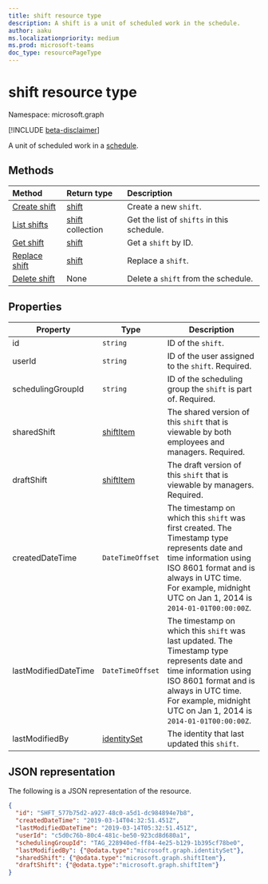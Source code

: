 ```yaml
---
title: shift resource type
description: A shift is a unit of scheduled work in the schedule.
author: aaku
ms.localizationpriority: medium
ms.prod: microsoft-teams
doc_type: resourcePageType
---
```


# shift resource type

Namespace: microsoft.graph

[!INCLUDE [beta-disclaimer](../../includes/beta-disclaimer.md)]

A unit of scheduled work in a [schedule](schedule.md). 

## Methods

| Method                                         | Return type                  | Description                                |
| :--------------------------------------------- | :--------------------------- | :----------------------------------------- |
| [Create shift](../api/schedule-post-shifts.md) | [shift](shift.md)            | Create a new `shift`.                      |
| [List shifts](../api/schedule-list-shifts.md)  | [shift](shift.md) collection | Get the list of `shifts` in this schedule. |
| [Get shift](../api/shift-get.md)               | [shift](shift.md)            | Get a `shift` by ID.                       |
| [Replace shift](../api/shift-put.md)           | [shift](shift.md)            | Replace a `shift`.                         |
| [Delete shift](../api/shift-delete.md)         | None                         | Delete a `shift` from the schedule.        |

## Properties

| Property             | Type                          | Description                                                                                                                                                                                                                         |
| -------------------- | ----------------------------- | ----------------------------------------------------------------------------------------------------------------------------------------------------------------------------------------------------------------------------------- |
| id                   | `string`                      | ID of the `shift`.                                                                                                                                                                                                                  |
| userId               | `string`                      | ID of the user assigned to the `shift`. Required.                                                                                                                                                                                   |
| schedulingGroupId    | `string`                      | ID of the scheduling group the `shift` is part of. Required.                                                                                                                                                                        |
| sharedShift          | [shiftItem](shiftitem.md)     | The shared version of this `shift` that is viewable by both employees and managers. Required.                                                                                                                                       |
| draftShift           | [shiftItem](shiftitem.md)     | The draft version of this `shift` that is viewable by managers. Required.                                                                                                                                                           |
| createdDateTime      | `DateTimeOffset`              | The timestamp on which this `shift` was first created. The Timestamp type represents date and time information using ISO 8601 format and is always in UTC time. For example, midnight UTC on Jan 1, 2014 is `2014-01-01T00:00:00Z`. |
| lastModifiedDateTime | `DateTimeOffset`              | The timestamp on which this `shift` was last updated. The Timestamp type represents date and time information using ISO 8601 format and is always in UTC time. For example, midnight UTC on Jan 1, 2014 is `2014-01-01T00:00:00Z`.  |
| lastModifiedBy       | [identitySet](identityset.md) | The identity that last updated this `shift`.                                                                                                                                                                                        |

## JSON representation

The following is a JSON representation of the resource.

<!-- {
  "blockType": "resource",
  "keyProperty": "id",
  "@odata.type": "microsoft.graph.shift"
}-->

```json
{
  "id": "SHFT_577b75d2-a927-48c0-a5d1-dc984894e7b8",
  "createdDateTime": "2019-03-14T04:32:51.451Z",
  "lastModifiedDateTime": "2019-03-14T05:32:51.451Z",
  "userId": "c5d0c76b-80c4-481c-be50-923cd8d680a1",
  "schedulingGroupId": "TAG_228940ed-ff84-4e25-b129-1b395cf78be0",
  "lastModifiedBy": {"@odata.type":"microsoft.graph.identitySet"},
  "sharedShift": {"@odata.type":"microsoft.graph.shiftItem"},
  "draftShift": {"@odata.type":"microsoft.graph.shiftItem"}
}
```

<!-- uuid: 8fcb5dbc-d5aa-4681-8e31-b001d5168d79
2015-10-25 14:57:30 UTC -->

<!--
{
  "type": "#page.annotation",
  "description": "shift resource",
  "keywords": "",
  "section": "documentation",
  "tocPath": "",
  "suppressions": []
}
-->
